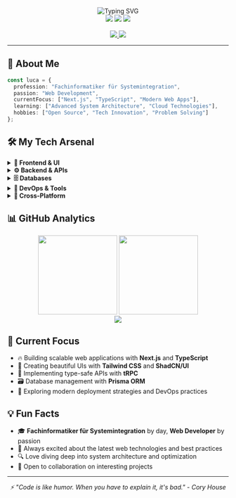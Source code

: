 <div align="center">
  <img src="https://readme-typing-svg.herokuapp.com?font=JetBrains+Mono&size=28&duration=3000&pause=1000&color=3B82F6&center=true&vCenter=true&width=600&lines=Hi+there%2C+I'm+Luca+%F0%9F%91%8B;Fachinformatiker+%7C+Web+Developer;Building+the+future%2C+one+commit+at+a+time" alt="Typing SVG" />
</div>

<div align="center">
  <img src="https://img.shields.io/badge/🎯_Focus-Full--Stack_Web_Development-blue?style=for-the-badge" />
  <img src="https://img.shields.io/badge/💼_Role-System_Integration_Specialist-green?style=for-the-badge" />
  <img src="https://img.shields.io/badge/🌱_Status-Always_Learning-orange?style=for-the-badge" />
</div>

<br />

<div align="center">
  <a href="mailto:mail@lucabmn.de">
    <img src="https://img.shields.io/badge/📧_Email-mail@lucabmn.de-EA4335?style=for-the-badge&logo=gmail&logoColor=white" />
  </a>
  <a href="https://github.com/lucabmn">
    <img src="https://img.shields.io/badge/🐙_GitHub-lucabmn-181717?style=for-the-badge&logo=github&logoColor=white" />
  </a>
</div>

---

## 🚀 About Me

```typescript
const luca = {
  profession: "Fachinformatiker für Systemintegration",
  passion: "Web Development",
  currentFocus: ["Next.js", "TypeScript", "Modern Web Apps"],
  learning: ["Advanced System Architecture", "Cloud Technologies"],
  hobbies: ["Open Source", "Tech Innovation", "Problem Solving"]
};
```

## 🛠️ My Tech Arsenal

<details>
<summary><b>🎨 Frontend & UI</b></summary>
<br>

![Next.js](https://img.shields.io/badge/Next.js-000000?style=for-the-badge&logo=next.js&logoColor=white)
![React](https://img.shields.io/badge/React-61DAFB?style=for-the-badge&logo=react&logoColor=black)
![TypeScript](https://img.shields.io/badge/TypeScript-3178C6?style=for-the-badge&logo=typescript&logoColor=white)
![Tailwind CSS](https://img.shields.io/badge/Tailwind_CSS-38B2AC?style=for-the-badge&logo=tailwind-css&logoColor=white)
![ShadCN/UI](https://img.shields.io/badge/ShadCN/UI-000000?style=for-the-badge&logo=shadcnui&logoColor=white)

</details>

<details>
<summary><b>⚙️ Backend & APIs</b></summary>
<br>

![tRPC](https://img.shields.io/badge/tRPC-2596BE?style=for-the-badge&logo=trpc&logoColor=white)
![Node.js](https://img.shields.io/badge/Node.js-339933?style=for-the-badge&logo=node.js&logoColor=white)
![Prisma](https://img.shields.io/badge/Prisma-2D3748?style=for-the-badge&logo=prisma&logoColor=white)

</details>

<details>
<summary><b>🗄️ Databases</b></summary>
<br>

![PostgreSQL](https://img.shields.io/badge/PostgreSQL-4169E1?style=for-the-badge&logo=postgresql&logoColor=white)
![MySQL](https://img.shields.io/badge/MySQL-005C84?style=for-the-badge&logo=mysql&logoColor=white)

</details>

<details>
<summary><b>🔧 DevOps & Tools</b></summary>
<br>

![Docker](https://img.shields.io/badge/Docker-2496ED?style=for-the-badge&logo=docker&logoColor=white)
![GitHub Actions](https://img.shields.io/badge/GitHub_Actions-2088FF?style=for-the-badge&logo=githubactions&logoColor=white)
![Azure](https://img.shields.io/badge/Azure-0078D4?style=for-the-badge&logo=microsoft-azure&logoColor=white)
![Nginx](https://img.shields.io/badge/Nginx-009639?style=for-the-badge&logo=nginx&logoColor=white)

</details>

<details>
<summary><b>📱 Cross-Platform</b></summary>
<br>

![Tauri](https://img.shields.io/badge/Tauri-0A1014?style=for-the-badge&logo=tauri&logoColor=white)
![React Native](https://img.shields.io/badge/React_Native-61DAFB?style=for-the-badge&logo=react&logoColor=black)

</details>

## 📊 GitHub Analytics

<div align="center">
  <img height="180em" src="https://github-readme-stats.vercel.app/api?username=lucabmn&show_icons=true&theme=tokyonight&include_all_commits=true&count_private=true&hide_border=true"/>
  <img height="180em" src="https://github-readme-stats.vercel.app/api/top-langs/?username=lucabmn&layout=compact&langs_count=8&theme=tokyonight&hide_border=true"/>
</div>

<div align="center">
  <img src="https://github-readme-streak-stats.herokuapp.com/?user=lucabmn&theme=tokyonight&hide_border=true" />
</div>

## 🎯 Current Focus

- 🔥 Building scalable web applications with **Next.js** and **TypeScript**
- 🎨 Creating beautiful UIs with **Tailwind CSS** and **ShadCN/UI**
- 🔗 Implementing type-safe APIs with **tRPC**
- 🗃️ Database management with **Prisma ORM**
- 🚀 Exploring modern deployment strategies and DevOps practices

## 💡 Fun Facts

- 🎓 **Fachinformatiker für Systemintegration** by day, **Web Developer** by passion
- 🌟 Always excited about the latest web technologies and best practices
- 🔍 Love diving deep into system architecture and optimization
- 🤝 Open to collaboration on interesting projects

---

<div align="center">
  <i>⚡ "Code is like humor. When you have to explain it, it's bad." - Cory House</i>
</div>
